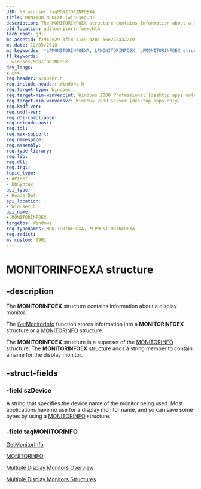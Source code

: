 ```yaml
---
UID: NS:winuser.tagMONITORINFOEXA
title: MONITORINFOEXA (winuser.h)
description: The MONITORINFOEX structure contains information about a display monitor.The GetMonitorInfo function stores information into a MONITORINFOEX structure or a MONITORINFO structure.The MONITORINFOEX structure is a superset of the MONITORINFO structure.
old-location: gdi\monitorinfoex.htm
tech.root: gdi
ms.assetid: f296ce29-3fc8-41c9-a201-56e222aa2219
ms.date: 12/05/2018
ms.keywords: '*LPMONITORINFOEXA, LPMONITORINFOEX, LPMONITORINFOEX structure pointer [Windows GDI], MONITORINFOEX, MONITORINFOEX structure [Windows GDI], MONITORINFOEXA, _win32_MONITORINFOEX_str, gdi.monitorinfoex, tagMONITORINFOEXA, tagMONITORINFOEXW, winuser/LPMONITORINFOEX, winuser/MONITORINFOEX'
f1_keywords:
- winuser/MONITORINFOEX
dev_langs:
- c++
req.header: winuser.h
req.include-header: Windows.h
req.target-type: Windows
req.target-min-winverclnt: Windows 2000 Professional [desktop apps only]
req.target-min-winversvr: Windows 2000 Server [desktop apps only]
req.kmdf-ver: 
req.umdf-ver: 
req.ddi-compliance: 
req.unicode-ansi: 
req.idl: 
req.max-support: 
req.namespace: 
req.assembly: 
req.type-library: 
req.lib: 
req.dll: 
req.irql: 
topic_type:
- APIRef
- kbSyntax
api_type:
- HeaderDef
api_location:
- Winuser.h
api_name:
- MONITORINFOEX
targetos: Windows
req.typenames: MONITORINFOEXA, *LPMONITORINFOEXA
req.redist: 
ms.custom: 19H1
---
```


# MONITORINFOEXA structure


## -description



The <b>MONITORINFOEX</b> structure contains information about a display monitor.

The 
        <a href="https://docs.microsoft.com/windows/desktop/api/winuser/nf-winuser-getmonitorinfoa">GetMonitorInfo</a> function stores information into a 
         <b>MONITORINFOEX</b>  structure or a 
        <a href="https://docs.microsoft.com/windows/desktop/api/winuser/ns-winuser-monitorinfo">MONITORINFO</a> structure.

The 
         <b>MONITORINFOEX</b>  structure is a superset of the 
         <a href="https://docs.microsoft.com/windows/desktop/api/winuser/ns-winuser-monitorinfo">MONITORINFO</a>  structure. The 
         <b>MONITORINFOEX</b>  structure adds a string member to contain a name for the display monitor.




## -struct-fields




### -field szDevice

A string that specifies the device name of the monitor being used.  Most applications have no use for a display monitor name, and so can save some bytes by using a <a href="https://docs.microsoft.com/windows/desktop/api/winuser/ns-winuser-monitorinfo">MONITORINFO</a> structure.


### -field tagMONITORINFO

 





<a href="https://docs.microsoft.com/windows/desktop/api/winuser/nf-winuser-getmonitorinfoa">GetMonitorInfo</a>



<a href="https://docs.microsoft.com/windows/desktop/api/winuser/ns-winuser-monitorinfo">MONITORINFO</a>



<a href="https://docs.microsoft.com/windows/desktop/gdi/multiple-display-monitors">Multiple Display Monitors Overview</a>



<a href="https://docs.microsoft.com/windows/desktop/gdi/multiple-display-monitors-structures">Multiple Display Monitors Structures</a>
 

 

